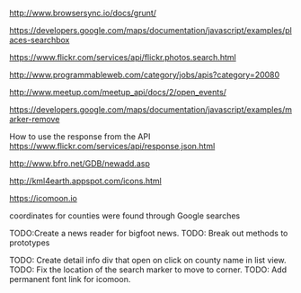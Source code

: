 http://www.browsersync.io/docs/grunt/

https://developers.google.com/maps/documentation/javascript/examples/places-searchbox

https://www.flickr.com/services/api/flickr.photos.search.html

http://www.programmableweb.com/category/jobs/apis?category=20080

http://www.meetup.com/meetup_api/docs/2/open_events/

https://developers.google.com/maps/documentation/javascript/examples/marker-remove

How to use the response from the API
https://www.flickr.com/services/api/response.json.html

http://www.bfro.net/GDB/newadd.asp

http://kml4earth.appspot.com/icons.html

https://icomoon.io

coordinates for counties were found through Google searches

TODO:Create a news reader for bigfoot news.
TODO: Break out methods to prototypes

TODO: Create detail info div that open on click on county name in list view.
TODO: Fix the location of the search marker to move to corner.
TODO: Add permanent font link for icomoon.